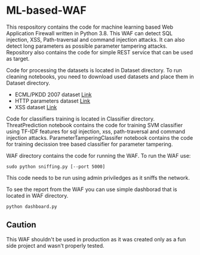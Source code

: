 # ML-based-WAF

This respository contains the code for machine learning based Web Application Firewall written in Python 3.8. This WAF can detect SQL injection, XSS, Path-traversal and command injection attacks. It can also detect long parameters as possible parameter tampering attacks. Repository also contains the code for simple REST service that can be used as target.

Code for processing the datasets is located in Dataset directory. To run cleaning notebooks, you need to download used datasets and place them in Dataset directory.
*  ECML/PKDD 2007 dataset [Link](http://www.lirmm.fr/pkdd2007-challenge/)
*  HTTP parameters dataset [Link](https://github.com/Morzeux/HttpParamsDataset)
*  XSS dataset [Link](https://www.kaggle.com/syedsaqlainhussain/cross-site-scripting-xss-dataset-for-deep-learning)

Code for classifiers training is located in Classifier directory. ThreatPrediction notebook contains the code for training SVM classifier using TF-IDF features for sql injection, xss, path-traversal and command injection attacks. ParameterTamperingClassifer notebook contains the code for training decission tree based classifier for parameter tampering.

WAF directory contains the code for running the WAF. To run the WAF use:
```
sudo python sniffing.py [--port 5000]
```
This code needs to be run using admin priviledges as it sniffs the network.

To see the report from the WAF you can use simple dashborad that is located in WAF directory.
```
python dashboard.py
```

## Caution

This WAF shouldn't be used in production as it was created only as a fun side project and wasn't properly tested.
